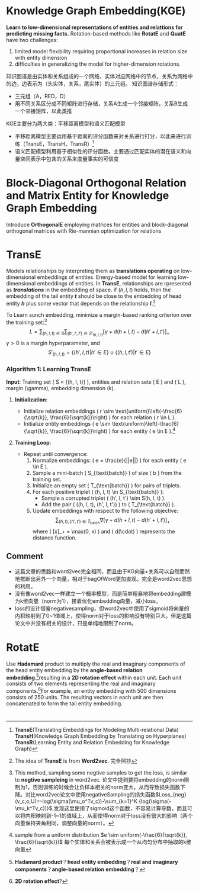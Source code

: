 # Knowledge Graph Embedding(KGE)
**Learn to low-dimensional representations of entities and relattions for predicting missing facts.**
Rotation-based methods like **RotatE** and **QuatE** have two challenges:

1. limited model flexibility requiring proportional increases in relation size with entity dimension
2. difficulties in generalizing the model for higher-dimension rotations.

知识图谱是由实体和关系组成的一个网络，实体对应网络中的节点，关系为网络中的边，边表示为（头实体，关系，尾实体）的三元组。
知识图谱存储形式：
* 三元组（A，RED，D）
* 用不同关系区分成不同矩阵进行存储，关系A生成一个邻接矩阵，关系B生成一个邻接矩阵，以此类推

KGE主要分为两大类：平移距离模型和语义匹配模型
* 平移距离模型主要运用基于距离的评分函数来对关系进行打分，以此来进行训练（TransE，TransH，TransR）[^translation-based]
* 语义匹配模型利用基于相似性的评分函数。主要通过匹配实体的潜在语义和向量空间表示中包含的关系来度量事实的可信度

# Block-Diagonal Orthogonal Relation and Matrix Entity for Knowledge Graph Embedding
Introduce **OrthogonalE** employing matrices for entities and block-diagonal orthogonal matrices with Rie-mannian optimization for relations

# TransE
Models relationships by interpreting them as **translations operating** on low-dimensional embeddings of entities.
Energy-based model for learning low-dimensional embeddings of entities. 
In **TransE**, relationships are rpresented as ***translations*** in the embedding of space. if $(h,l,t)$ holds, then the embedding of the tail entity ***t*** should be close to the embedding of head entity ***h*** plus some vector that depends on the relationship ***l***.[^ideaFromWord2vec]

To Learn sunch embedding, minimize a margin-based ranking criterion over the training set:[^lossFunction]
$$
L = \sum_{(h, l, t) \in S}\sum_{(h',l',t')\in S'_{(h,l,t)}} [\gamma + d(h+l,t) - d(h'+l,t')]_+
$$
$\gamma > 0$ is a margin hyperparameter, and
$$
S'_{(h,l,t)} = \{(h',l,t)|h' \in E\}\cup \{(h,l,t')|t'\in E\}
$$
### Algorithm 1: Learning TransE

**Input**: Training set \( S = \{(h, l, t)\} \), entities and relation sets \( E \) and \( L \), margin \(\gamma\), embedding dimension \(k\).

1. **Initialization**:
   - Initialize relation embeddings \( r \sim \text{uniform}\left(-\frac{6}{\sqrt{k}}, \frac{6}{\sqrt{k}}\right) \) for each relation \( r \in L \).
   - Initialize entity embeddings \( e \sim \text{uniform}\left(-\frac{6}{\sqrt{k}}, \frac{6}{\sqrt{k}}\right) \) for each entity \( e \in E \).[^initializeE]

2. **Training Loop**:
   - Repeat until convergence:
     1. Normalize embeddings: \( e = \frac{e}{||e||} \) for each entity \( e \in E \).
     2. Sample a mini-batch \( S_{\text{batch}} \) of size \( b \) from the training set.
     3. Initialize an empty set \( T_{\text{batch}} \) for pairs of triplets.
     4. For each positive triplet \( (h, l, t) \in S_{\text{batch}} \):
        - Sample a corrupted triplet \( (h', l, t') \sim S(h, l, t) \).
        - Add the pair \( ((h, l, t), (h', l, t')) \) to \( T_{\text{batch}} \).
     5. Update embeddings with respect to the following objective:
        $$ 
        \sum_{(h, t), (h', t') \in T_{\text{batch}}} \nabla\left[ \gamma + d(h + l, t) - d(h' + l, t') \right]_+ 
        $$
        where \( [x]_+ = \max(0, x) \) and \( d(\cdot) \) represents the distance function.

## Comment
* 这篇文章的思路和word2vec完全相同，而且由于KG向量+关系可以自然而然地推断出另外一个向量，相对于bagOfWord更加直观。完全是word2vec思想的利用。
* 没有像word2vec一样建立一个概率模型，而是简单粗暴地将embedding建模为k维向量（norm为1），接着优化embedding向量，减小loss。
* loss的设计借鉴negativesampling，但word2vec中使用了sigmoid将向量的内积映射到了0~1值域上，使得norm对于loss的影响没有特别巨大。但是这篇论文中并没有相关的设计，只是单纯地限制了norm。


# RotatE
Use **Hadamard** product to multiply the real and imaginary components of the head entity embedding by the **angle-based relation embedding**.[^1]resulting in a **2D rotation effect** within each unit. Each unit consists of two elements representing the real and imaginary components.[^2]For example, an entity embedding with 500 dimensions consists of 250 units. The resulting vectors in each unit are then concatenated to form the tail entity embedding.
#

[^1]: **Hadamard product**？**head entity embedding**？**real and imaginary components**？**angle-based relation embedding**？
[^2]: **2D rotation effect**?
[^translation-based]: **TransE**(Translating Embeddings for Modeling Multi-relational Data) **TransH**(Knowledge Graph Embedding by Translating on Hyperplanes) **TransR**(Learning Entity and Relation Embedding for Knowledge Graph)
[^ideaFromWord2vec]: The idea of **TransE** is from **Word2vec**. 完全照抄
[^initializeE]: sample from a uniform distribution $e \sim uniform(-\frac{6}{\sqrt{k}}, \frac{6}{\sqrt{k}})$ 每个实体和关系会被表示成一个从均匀分布中抽取的k维向量
[^lossFunction]: This method, sampling some negtive samples to get the loss, is similar to **negtive sampleing** in word2vec. 论文中提到要将embedding的norm限制为1，否则训练的时候会让负样本相关的norm变大，从而导致损失函数下降。对比word2vec论文中使用negativeSampling的损失函数$Loss_{neg}(v_c,o,U)=-log(\sigma(\mu_o^Tv_c))-\sum_{k=1}^K {log(\sigma(-\mu_k^Tv_c))}$,发现这里使用了sigmoid这个函数，不容易计算导数，而且可以将内积映射到-1~1的值域上，从而使得norm对于loss没有很大的影响（两个向量保持夹角相同，调整向量的norm）。